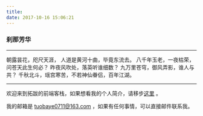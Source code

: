 ```yaml
---
title:
date: 2017-10-16 15:06:21
---
```

### 刹那芳华

***

朝露昙花，咫尺天涯，
人道是黄河十曲，毕竟东流去。
八千年玉老，一夜枯荣，问苍天此生何必？
昨夜风吹处，落英听谁细数？
九万里苍穹，御风弄影，谁人与共？
千秋北斗，瑶宫寒苦，不若神仙眷侣，百年江湖。

***

欢迎来到拓跋的前端客栈，如果想看我的个人简介，请移步[这里](http://tuobaye.com/resume) 。

我的邮箱是 [tuobaye0711@163.com](mailto:tuobaye0711@163.com) ，如果有任何事情，可以直接邮件联系我。
